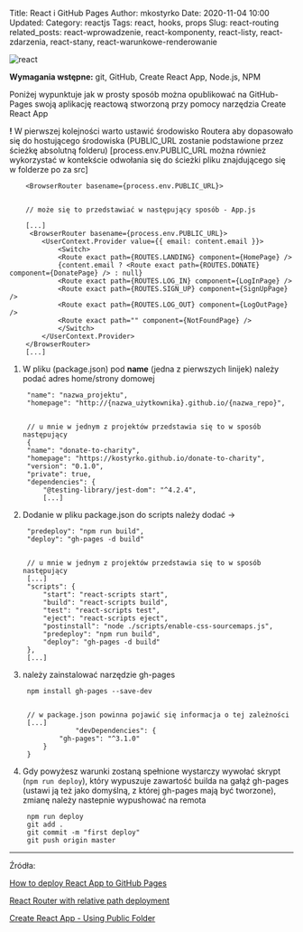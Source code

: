 Title: React i GitHub Pages
Author: mkostyrko
Date: 2020-11-04 10:00
Updated:
Category: reactjs
Tags: react, hooks, props
Slug: react-routing
related_posts: react-wprowadzenie, react-komponenty, react-listy, react-zdarzenia, react-stany, react-warunkowe-renderowanie

![react](https://res.cloudinary.com/practicaldev/image/fetch/s--klrLsGeS--/c_imagga_scale,f_auto,fl_progressive,h_420,q_auto,w_1000/https://completejavascript.com/wp-content/uploads/2018/08/tao-va-deploy-ung-dung-react-len-github-pages-create-react-app-completejavascript.com_.png)

**Wymagania wstępne:** git, GitHub, Create React App, Node.js, NPM


Poniżej wypunktuje jak w prosty sposób można opublikować na GitHub-Pages swoją aplikację reactową stworzoną przy pomocy narzędzia Create React App 

**!** W pierwszej kolejności warto ustawić środowisko Routera aby dopasowało się do hostującego środowiska (PUBLIC_URL zostanie podstawione przez ścieżkę absolutną folderu)
[process.env.PUBLIC_URL można również wykorzystać w kontekście odwołania się do ścieżki pliku znajdującego się w folderze po za src]

        <BrowserRouter basename={process.env.PUBLIC_URL}>


        // może się to przedstawiać w następujący sposób - App.js

        [...]
         <BrowserRouter basename={process.env.PUBLIC_URL}>
            <UserContext.Provider value={{ email: content.email }}>
                <Switch>
                <Route exact path={ROUTES.LANDING} component={HomePage} />
                {content.email ? <Route exact path={ROUTES.DONATE} component={DonatePage} /> : null}
                <Route exact path={ROUTES.LOG_IN} component={LogInPage} />
                <Route exact path={ROUTES.SIGN_UP} component={SignUpPage} />
                <Route exact path={ROUTES.LOG_OUT} component={LogOutPage} />
                <Route exact path="" component={NotFoundPage} />
                </Switch>
            </UserContext.Provider>
        </BrowserRouter>
        [...]


1) W pliku (package.json) pod **name** (jedna z pierwszych linijek) należy podać adres home/strony domowej

        "name": "nazwa_projektu",
        "homepage": "http://{nazwa_użytkownika}.github.io/{nazwa_repo}",


        // u mnie w jednym z projektów przedstawia się to w sposób następujący
        {
        "name": "donate-to-charity",
        "homepage": "https://kostyrko.github.io/donate-to-charity",
        "version": "0.1.0",
        "private": true,
        "dependencies": {
            "@testing-library/jest-dom": "^4.2.4",
            [...]


2) Dodanie w pliku package.json do scripts należy dodać ->

        "predeploy": "npm run build",
        "deploy": "gh-pages -d build"


        // u mnie w jednym z projektów przedstawia się to w sposób następujący
        [...]
        "scripts": {
            "start": "react-scripts start",
            "build": "react-scripts build",
            "test": "react-scripts test",
            "eject": "react-scripts eject",
            "postinstall": "node ./scripts/enable-css-sourcemaps.js",
            "predeploy": "npm run build",
            "deploy": "gh-pages -d build"
        },
        [...]

3) należy zainstalować narzędzie gh-pages 

        npm install gh-pages --save-dev


        // w package.json powinna pojawić się informacja o tej zależności
        [...]
                    "devDependencies": {
                "gh-pages": "^3.1.0"
            }
        }

4) Gdy powyżesz warunki zostaną spełnione wystarczy wywołać skrypt (`npm run deploy`), który wypuszuje zawartość builda na gałąź gh-pages (ustawi ją też jako domyślną, z której gh-pages mają być tworzone), zmianę należy nastepnie wypushować na remota


        npm run deploy
        git add .
        git commit -m "first deploy"
        git push origin master





---

Źródła:

[How to deploy React App to GitHub Pages](https://dev.to/yuribenjamin/how-to-deploy-react-app-in-github-pages-2a1f)


[React Router with relative path deployment](https://stackoverflow.com/questions/57572259/react-router-with-relative-path-deployment)

[Create React App - Using Public Folder](https://create-react-app.dev/docs/using-the-public-folder/)
